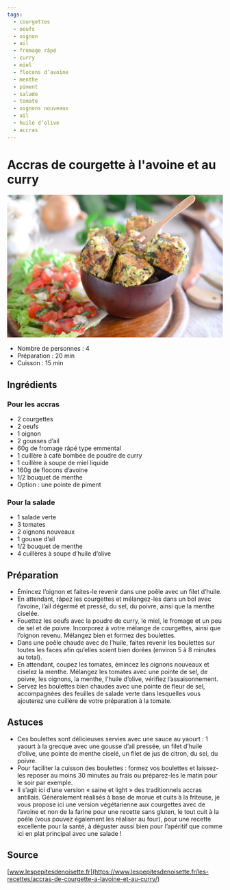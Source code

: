 ```yaml
---
tags: 
  - courgettes
  - oeufs
  - oignon
  - ail
  - fromage râpé
  - curry
  - miel
  - flocons d’avoine
  - menthe
  - piment
  - salade
  - tomate
  - oignons nouveaux
  - ail
  - huile d’olive
  - accras
---
```


# Accras de courgette à l'avoine et au curry

![Accras de courgette à l'avoine et au curry](./images/accras_de_courgette_a_l_avoine_et_au_curry.jpg)

- Nombre de personnes : 4
- Préparation : 20 min
- Cuisson : 15 min

## Ingrédients

### Pour les accras

- 2 courgettes
- 2 oeufs
- 1 oignon
- 2 gousses d’ail
- 60g de fromage râpé type emmental
- 1 cuillère à café bombée de poudre de curry
- 1 cuillère à soupe de miel liquide
- 160g de flocons d’avoine
- 1/2 bouquet de menthe
- Option : une pointe de piment

### Pour la salade

- 1 salade verte
- 3 tomates
- 2 oignons nouveaux
- 1 gousse d’ail
- 1/2 bouquet de menthe
- 4 cuillères à soupe d’huile d’olive

## Préparation

- Émincez l’oignon et faites-le revenir dans une poêle avec un filet d’huile.
- En attendant, râpez les courgettes et mélangez-les dans un bol avec l’avoine, l’ail dégermé et pressé, du sel, du poivre, ainsi que la menthe ciselée.
- Fouettez les oeufs avec la poudre de curry, le miel, le fromage et un peu de sel et de poivre. Incorporez à votre mélange de courgettes, ainsi que l’oignon revenu. Mélangez bien et formez des boulettes.
- Dans une poêle chaude avec de l’huile, faites revenir les boulettes sur toutes les faces afin qu’elles soient bien dorées (environ 5 à 8 minutes au total).
- En attendant, coupez les tomates, émincez les oignons nouveaux et ciselez la menthe. Mélangez les tomates avec une pointe de sel, de poivre, les oignons, la menthe, l’huile d’olive, vérifiez l’assaisonnement.
- Servez les boulettes bien chaudes avec une pointe de fleur de sel, accompagnées des feuilles de salade verte dans lesquelles vous ajouterez une cuillère de votre préparation à la tomate.

## Astuces

- Ces boulettes sont délicieuses servies avec une sauce au yaourt : 1 yaourt à la grecque avec une gousse d’ail pressée, un filet d’huile d’olive, une pointe de menthe ciselé, un filet de jus de citron, du sel, du poivre.
- Pour faciliter la cuisson des boulettes : formez vos boulettes et laissez-les reposer au moins 30 minutes au frais ou préparez-les le matin pour le soir par exemple.
- Il s’agit ici d’une version « saine et light » des traditionnels accras antillais. Généralement réalisés à base de morue et cuits à la friteuse, je vous propose ici une version végétarienne aux courgettes avec de l’avoine et non de la farine pour une recette sans gluten, le tout cuit à la poêle (vous pouvez également les réaliser au four), pour une recette excellente pour la santé, à déguster aussi bien pour l’apéritif que comme ici en plat principal avec une salade !

## Source

[www.lespepitesdenoisette.fr](https://www.lespepitesdenoisette.fr/les-recettes/accras-de-courgette-a-lavoine-et-au-curry/)
